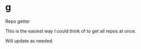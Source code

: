 # g
Repo getter

This is the easiest way I could think of to get all repos at once.

Will update as needed.
